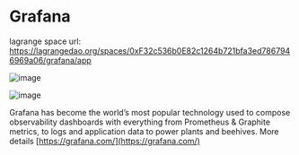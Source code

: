 Grafana
=======

lagrange space url: https://lagrangedao.org/spaces/0xF32c536b0E82c1264b721bfa3ed7867946969a06/grafana/app

![image](https://github.com/johnchenyan/awesome-swanchain/assets/31872903/6ce614f0-28d5-4730-8e47-0c66e4d78ff7)

![image](https://github.com/johnchenyan/awesome-swanchain/assets/31872903/e441c7ae-f346-4251-84e0-5dfebcf3b88b)



Grafana has become the world’s most popular technology used to compose observability dashboards with everything from Prometheus & Graphite metrics, to logs and application data to power plants and beehives.
More details [https://grafana.com/](https://grafana.com/)
